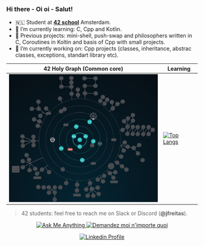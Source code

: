 ### Hi there - Oi oi - Salut! 

- 🇳🇱 Student at [**42 school**](https://www.codam.nl/) Amsterdam.
- 🥝 I’m currently learning: C, Cpp and Kotlin.
- 🍉 Previous projects: mini-shell, push-swap and philosophers written in C, Coroutines in Koltin and basis of Cpp with small projects.
- 🥑 I’m currently working on: Cpp projects (classes, inheritance, abstrac classes, exceptions, standart library etc).

42 Holy Graph (Common core) | Learning
--- | ---
<img src="https://github.com/joycemacksuele/joycemacksuele/blob/main/pic_srcs/holygraph42.png" width=400 > | [![Top Langs](https://github-readme-stats.vercel.app/api/top-langs/?username=joycemacksuele)](https://github.com/anuraghazra/github-readme-stats)

> 42 students: feel free to reach me on Slack or Discord (**@jfreitas**).

<p align="center">
	<a href="mailto:jfreitas@student.42.fr">
		<img alt="Ask Me Anything" src="https://img.shields.io/badge/-Ask_me_anything-lightgray?style=flat&logo=Gmail&logoColor=383838&link=mailto:jfreitas@student.42.fr" />
	</a>
	<a href="mailto:jfreitas@student.42.fr">
		<img alt="Demandez moi n'importe quoi" src="https://img.shields.io/badge/-Demandez_moi_n'%20importe_quoi-lightgray?style=flat&logo=Gmail&logoColor=383838&link=mailto:jfreitas@student.42.fr" />
	</a>
	
</p>

<p align="center">
	<a href="https://www.linkedin.com/in/joycemacksuele/">
		<img alt="Linkedin Profile" src="https://img.shields.io/badge/-Linkedin_Profile-0072b1?style=flat&logo=Linkedin&logoColor=383838&link=https://www.linkedin.com/in/joycemacksuele/" />
	</a>
</p>
